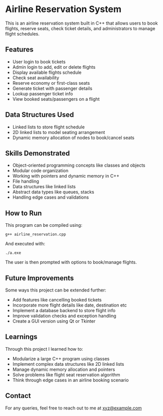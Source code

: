 # Airline Reservation System

This is an airline reservation system built in C++ that allows users to book flights, reserve seats, check ticket details, and administrators to manage flight schedules. 

## Features

- User login to book tickets 
- Admin login to add, edit or delete flights
- Display available flights schedule
- Check seat availability 
- Reserve economy or first-class seats
- Generate ticket with passenger details
- Lookup passenger ticket info
- View booked seats/passengers on a flight

## Data Structures Used

- Linked lists to store flight schedule 
- 2D linked lists to model seating arrangement
- Dynamic memory allocation of nodes to book/cancel seats

## Skills Demonstrated

- Object-oriented programming concepts like classes and objects
- Modular code organization 
- Working with pointers and dynamic memory in C++
- File handling
- Data structures like linked lists
- Abstract data types like queues, stacks   
- Handling edge cases and validations

## How to Run

This program can be compiled using:

```
g++ airline_reservation.cpp
```

And executed with:

```
./a.exe
```

The user is then prompted with options to book/manage flights.

## Future Improvements

Some ways this project can be extended further:

- Add features like cancelling booked tickets
- Incorporate more flight details like date, destination etc
- Implement a database backend to store flight info
- Improve validation checks and exception handling
- Create a GUI version using Qt or Tkinter

## Learnings

Through this project I learned how to:
- Modularize a large C++ program using classes 
- Implement complex data structures like 2D linked lists
- Manage dynamic memory allocation and pointers
- Solve problems like flight seat reservation algorithm
- Think through edge cases in an airline booking scenario

## Contact

For any queries, feel free to reach out to me at xyz@example.com
```